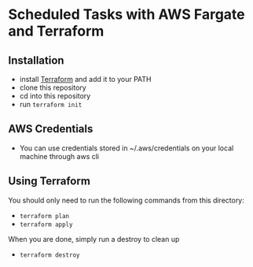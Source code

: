 Scheduled Tasks with AWS Fargate and Terraform
=============

## Installation

* install [Terraform](https://www.terraform.io/) and add it to your PATH
* clone this repository
* cd into this repository
* run `terraform init`

## AWS Credentials

* You can use credentials stored in ~/.aws/credentials on your local machine through aws cli

## Using Terraform

You should only need to run the following commands from this directory:

* `terraform plan`
* `terraform apply`

When you are done, simply run a destroy to clean up

* `terraform destroy`
